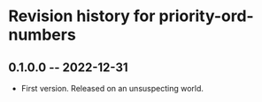 # Revision history for priority-ord-numbers

## 0.1.0.0 -- 2022-12-31

* First version. Released on an unsuspecting world.

